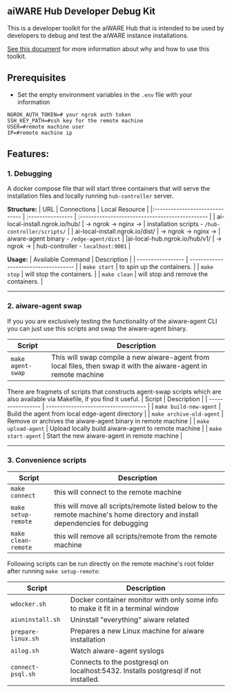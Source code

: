 ## aiWARE Hub Developer Debug Kit

This is a developer toolkit for the aiWARE Hub that is intended to be used by developers to debug and test the aiWARE instance installations.

[See this document](https://steel-ventures.atlassian.net/wiki/spaces/~294271644/pages/2637660501/Setup+Local+Debugging+Env+-+Improved) for more information about why and how to use this toolkit.

## Prerequisites

- Set the empty environment variables in the `.env` file with your information

```
NGROK_AUTH_TOKEN=# your ngrok auth token
SSH_KEY_PATH=#ssh key for the remote machine
USER=#remote machine user
IP=#remote machine ip
```

## Features:

### 1. Debugging

A docker compose file that will start three containers that will serve the installation files and locally running `hub-controller` server.

**Structure:**
| URL | Connections | Local Resource |
|:------------------------------ | :---------------- | :---------------------------------------------- |
| ai-local-install.ngrok.io/hub/ | → ngrok → nginx → | installation scripts - `/hub-controller/scripts/` |
| ai-local-install.ngrok.io/dist/ | → ngrok → nginx → | aiware-agent binary - `/edge-agent/dist` |
|ai-local-hub.ngrok.io/hub/v1/ | → ngrok → | hub-controller - `localhost:9001` |

**Usage:**
| Available Command | Description |
| ----------------- | ------------------------------------ |
| `make start` | to spin up the containers. |
| `make stop` | will stop the containers. |
| `make clean` | will stop and remove the containers. |

---

### 2. aiware-agent swap

If you you are exclusively testing the functionality of the aiware-agent CLI you can just use this scripts and swap the aiware-agent binary.

| Script            | Description                                                                                                      |
| ----------------- | ---------------------------------------------------------------------------------------------------------------- |
| `make agent-swap` | This will swap compile a new aiware-agent from local files, then swap it with the aiware-agent in remote machine |

There are fragmets of scripts that constructs agent-swap scripts which are also available via Makefile, if you find it useful.
| Script | Description |
| ----------------- | ------------------------------------ |
| `make build-new-agent` | Build the agent from local edge-agent directory |
| `make archive-old-agent` | Remove or archives the aiware-agent binary in remote machine |
| `make upload-agent` | Upload locally build aiware-agent to remote machine |
| `make start-agent` | Start the new aiware-agent in remote machine |

---

### 3. Convenience scripts

| Script              | Description                                                                                                                  |
| ------------------- | ---------------------------------------------------------------------------------------------------------------------------- |
| `make connect`      | this will connect to the remote machine                                                                                      |
| `make setup-remote` | this will move all scripts/remote listed below to the remote machine's home directory and install dependencies for debugging |
| `make clean-remote` | this will remove all scripts/remote from the remote machine                                                                  |

Following scripts can be run directly on the remote machine's root folder after running `make setup-remote`:

| Script             | Description                                                                         |
| ------------------ | ----------------------------------------------------------------------------------- |
| `wdocker.sh`       | Docker container monitor with only some info to make it fit in a terminal window    |
| `aiuninstall.sh`   | Uninstall "everything" aiware related                                               |
| `prepare-linux.sh` | Prepares a new Linux machine for aiware installation                                |
| `ailog.sh`         | Watch aiware-agent syslogs                                                          |
| `connect-psql.sh`  | Connects to the postgresql on localhost:5432. Installs postgresql if not installed. |
